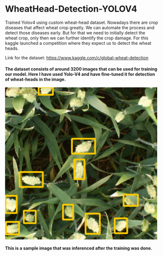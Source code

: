 # WheatHead-Detection-YOLOV4
Trained Yolov4 using custom wheat-head dataset. 
Nowadays there are crop diseases that affect wheat crop greatly. We can automate the process and detect those diseases early. But for that we need to initially detect the wheat crop, only then we can further identify the crop damage. 
For this kaggle launched a competition where they expect us to detect the wheat heads.

Link for the dataset: https://www.kaggle.com/c/global-wheat-detection

#### The dataset consists of around 3200 images that can be used for training our model. Here I have used Yolo-V4 and have fine-tuned it for detection of wheat-heads in the image.

<img align='center' src='sample.png'>
 
#### This is a sample image that was inferenced after the training was done.
